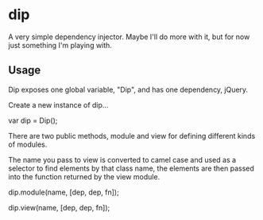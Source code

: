 # dip

A very simple dependency injector. Maybe I'll do more with it, but for now just something I'm playing with.

## Usage

Dip exposes one global variable, "Dip", and has one dependency, jQuery.

Create a new instance of dip...

var dip = Dip();

There are two public methods, module and view for defining different kinds of modules.

The name you pass to view is converted to camel case and used as a selector to find elements by that class name, the elements are then passed into the function returned by the view module.

dip.module(name, [dep, dep, fn]);

dip.view(name, [dep, dep, fn]);